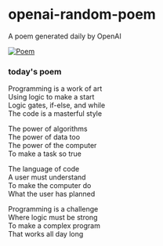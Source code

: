 
# openai-random-poem
 A poem generated daily by OpenAI

[![Poem](https://github.com/fbiego/openai-random-poem/actions/workflows/main.yml/badge.svg)](https://github.com/fbiego/openai-random-poem/actions/workflows/main.yml)

### today's poem  
  
Programming is a work of art  
Using logic to make a start  
Logic gates, if-else, and while  
The code is a masterful style  
  
The power of algorithms  
The power of data too  
The power of the computer  
To make a task so true  
  
The language of code  
A user must understand  
To make the computer do  
What the user has planned  
  
Programming is a challenge  
Where logic must be strong  
To make a complex program  
That works all day long